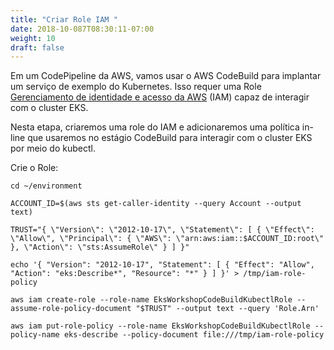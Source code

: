 ```yaml
---
title: "Criar Role IAM "
date: 2018-10-087T08:30:11-07:00
weight: 10
draft: false
---
```


Em um CodePipeline da AWS, vamos usar o AWS CodeBuild para implantar um serviço de exemplo do Kubernetes.
Isso requer uma Role [Gerenciamento de identidade e acesso da AWS](https://aws.amazon.com/iam/) (IAM) capaz de interagir com o cluster EKS.

Nesta etapa, criaremos uma role do IAM e adicionaremos uma política in-line que usaremos no estágio CodeBuild para interagir com o cluster EKS por meio do kubectl.

Crie o Role:

```
cd ~/environment

ACCOUNT_ID=$(aws sts get-caller-identity --query Account --output text)

TRUST="{ \"Version\": \"2012-10-17\", \"Statement\": [ { \"Effect\": \"Allow\", \"Principal\": { \"AWS\": \"arn:aws:iam::$ACCOUNT_ID:root\" }, \"Action\": \"sts:AssumeRole\" } ] }"

echo '{ "Version": "2012-10-17", "Statement": [ { "Effect": "Allow", "Action": "eks:Describe*", "Resource": "*" } ] }' > /tmp/iam-role-policy

aws iam create-role --role-name EksWorkshopCodeBuildKubectlRole --assume-role-policy-document "$TRUST" --output text --query 'Role.Arn'

aws iam put-role-policy --role-name EksWorkshopCodeBuildKubectlRole --policy-name eks-describe --policy-document file:///tmp/iam-role-policy
```
